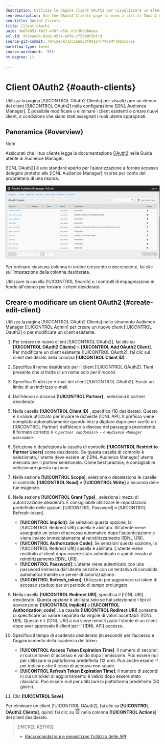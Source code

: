 ```yaml
---
description: Utilizza la pagina Client OAuth2 per visualizzare un elenco dei client OAuth2 nella configurazione dell’Audience Manager. È possibile modificare o eliminare i client esistenti o creare nuovi client, a condizione che siano stati assegnati i ruoli utente appropriati.
seo-description: Use the OAuth2 Clients page to view a list of OAuth2 clients in your Audience Manager configuration. You can edit or delete existing clients or create new clients, providing that you have the appropriate user roles assigned.
seo-title: OAuth2 Clients
title: Client OAuth2
uuid: 3e654053-fb2f-4d8f-a53c-b5c3b8dbdaaa
exl-id: 993eae04-02e8-4554-a6fe-cf599053bfc9
source-git-commit: 79415eba732c2a6d50f04124774664f788ccc78c
workflow-type: tm+mt
source-wordcount: '555'
ht-degree: 1%

---
```


# Client OAuth2 {#oauth-clients}

Utilizza la pagina [!UICONTROL OAuth2 Clients] per visualizzare un elenco dei client [!UICONTROL OAuth2] nella configurazione [!DNL Audience Manager]. È possibile modificare o eliminare i client esistenti o creare nuovi client, a condizione che siano stati assegnati i ruoli utente appropriati.

## Panoramica {#overview}

<!-- c_oauth.xml -->

>[!NOTE]
>
>Assicurati che il tuo cliente legga la documentazione [OAuth2](https://experienceleague.adobe.com/docs/audience-manager/user-guide/api-and-sdk-code/rest-apis/aam-api-getting-started.html#oauth) nella Guida utente di Audience Manager.

[!DNL OAuth2] è uno standard aperto per l’autorizzazione a fornire accesso delegato protetto alle  [!DNL Audience Manager] risorse per conto del proprietario di una risorsa.

![](assets/oauth.png)

Per ordinare ciascuna colonna in ordine crescente o decrescente, fai clic sull’intestazione della colonna desiderata.

Utilizzare la casella [!UICONTROL Search] o i controlli di impaginazione in fondo all&#39;elenco per trovare il client desiderato.

## Creare o modificare un client OAuth2 {#create-edit-client}

<!-- t_create_edit_auth.xml -->

Utilizza la pagina [!UICONTROL OAuth2 Clients] nello strumento Audience Manager [!UICONTROL Admin] per creare un nuovo client [!UICONTROL Oauth2] o per modificare un client esistente.

1. Per creare un nuovo client [!UICONTROL OAuth2], fai clic su **[!UICONTROL OAuth2 Clients]** > **[!UICONTROL Add OAuth2 Client]**. Per modificare un client esistente [!UICONTROL OAuth2], fai clic sul client desiderato nella colonna **[!UICONTROL Client ID]** .
1. Specifica il nome desiderato per il client [!UICONTROL OAuth2]. Tieni presente che si tratta di un nome solo per il record.
1. Specifica l&#39;indirizzo e-mail del client [!UICONTROL OAuth2]. Esiste un limite di un indirizzo e-mail.
1. Dall’elenco a discesa **[!UICONTROL Partner]** , seleziona il partner desiderato.
1. Nella casella **[!UICONTROL Client ID]** , specifica l’ID desiderato. Questo è il valore utilizzato per inviare le richieste [!DNL API]. Il prefisso viene compilato automaticamente quando inizi a digitare dopo aver scelto un [!UICONTROL Partner] dall’elenco a discesa nel passaggio precedente. Il formato corretto è &lt; *`partner subdomain`*> - &lt; *`Audience Manager username`*>.
1. Seleziona o deseleziona la casella di controllo **[!UICONTROL Restrict to Partner Users]** come desiderato. Se questa casella di controllo è selezionata, l&#39;utente deve essere un [!DNL Audience Manager] utente elencato per il partner selezionato. Come best practice, è consigliabile selezionare questa opzione.
1. Nella sezione **[!UICONTROL Scope]**, seleziona o deseleziona le caselle di controllo **[!UICONTROL Read]** e **[!UICONTROL Write]** a seconda delle tue esigenze.
1. Nella sezione **[!UICONTROL Grant Type]** , seleziona i mezzi di autorizzazione desiderati. È consigliabile utilizzare le impostazioni predefinite delle opzioni [!UICONTROL Password] e [!UICONTROL Refresh-token].

   * **[!UICONTROL Implicit]**: Se selezioni questa opzione, la  [!UICONTROL Redirect URI] casella è abilitata. All&#39;utente viene assegnato un token di accesso automatico dopo l&#39;autenticazione e viene inviato immediatamente al reindirizzamento [!DNL URI].
   * **[!UICONTROL Authorization Code]**: Se selezioni questa opzione, la  [!UICONTROL Redirect URI] casella è abilitata. L&#39;utente viene restituito al client dopo essere stato autenticato e quindi inviato al reindirizzamento [!DNL URI].
   * **[!UICONTROL Password]**: L’utente viene autenticato con una password immessa dall’utente anziché con un tentativo di convalida automatica tramite un server di autorizzazione.
   * **[!UICONTROL Refresh_token]**: Utilizzato per aggiornare un token di accesso scaduto per un periodo di tempo prolungato.

1. Nella casella **[!UICONTROL Redirect URI]**, specifica il [!DNL URI] desiderato. Questa opzione è abilitata solo se hai selezionato i tipi di sovvenzione **[!UICONTROL Implicit]** e **[!UICONTROL Authorization_code]** . La casella **[!UICONTROL Redirect URI]** consente di specificare un valore separato da virgole di valori accettabili [!DNL URI]. Questo è il [!DNL URI] a cui viene reindirizzato l&#39;utente di un client dopo aver approvato il client per l&#39; [!DNL API] accesso.
1. Specifica il tempo di scadenza desiderato (in secondi) per l’accesso e l’aggiornamento della scadenza del token.

   * **[!UICONTROL Access Token Expiration Time]**: Il numero di secondi in cui un token di accesso è valido dopo l&#39;emissione. Può essere null per utilizzare la piattaforma predefinita (12 ore). Può anche essere -1 per indicare che il token di accesso non scade.
   * **[!UICONTROL Refresh Token Expiration Time]**: Il numero di secondi in cui un token di aggiornamento è valido dopo essere stato rilasciato. Può essere null per utilizzare la piattaforma predefinita (30 giorni).

1. Clic **[!UICONTROL Save]**.

Per eliminare un client [!UICONTROL OAuth2], fai clic su **[!UICONTROL OAuth2 Clients]**, quindi fai clic su ![](assets/icon_delete.png) nella colonna **[!UICONTROL Actions]** del client desiderato.

>[!MORELIKETHIS]
>
>* [Raccomandazioni e requisiti per l’utilizzo delle API](../admin-oauth2/aam-admin-api-requirements.md)

